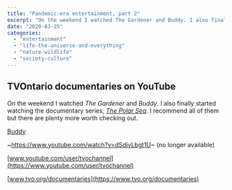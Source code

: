 ```yaml
---
title: "Pandemic-era entertainment, part 2"
excerpt: "On the weekend I watched The Gardener and Buddy. I also finally started watching the documentary series, The Polar Sea. I recommend all of them but there are plenty more worth checking out."
date: "2020-03-25"
categories:
  - "entertainment"
  - "life-the-universe-and-everything"
  - "nature-wildlife"
  - "society-culture"
---
```


## TVOntario documentaries on YouTube

On the weekend I watched _The Gardener_ and _Buddy_. I also finally started watching the documentary series, [_The Polar Sea_](https://www.youtube.com/playlist?list=PLgBne2KTlDUyU8jBiiMqsun0FNXOCF6CV). I recommend all of them but there are plenty more worth checking out.

[Buddy](https://youtu.be/AKjg0ADodDo)

~https://www.youtube.com/watch?v=dSdjvLbgt1U~ (no longer available)



[www.youtube.com/user/tvochannel](https://www.youtube.com/user/tvochannel)

[www.tvo.org/documentaries](https://www.tvo.org/documentaries)
